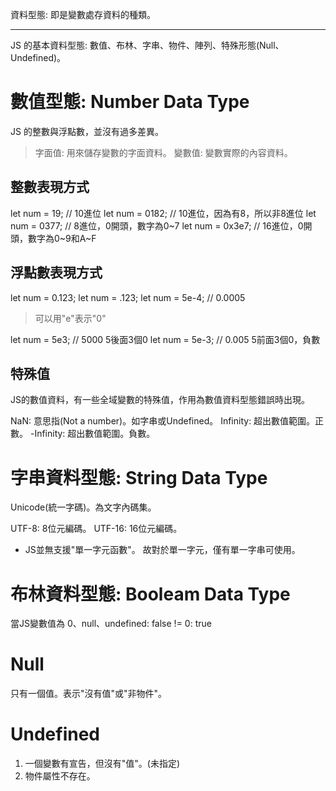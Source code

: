 資料型態: 即是變數處存資料的種類。


---

JS 的基本資料型態: 數值、布林、字串、物件、陣列、特殊形態(Null、Undefined)。

# 數值型態: Number Data Type

JS 的整數與浮點數，並沒有過多差異。

> 字面值: 用來儲存變數的字面資料。
> 變數值: 變數實際的內容資料。

## 整數表現方式

let num = 19; // 10進位
let num = 0182; // 10進位，因為有8，所以非8進位
let num = 0377; // 8進位，0開頭，數字為0~7
let num = 0x3e7; // 16進位，0開頭，數字為0~9和A~F


## 浮點數表現方式

let num = 0.123;
let num = .123;
let num = 5e-4; // 0.0005

>可以用"e"表示"0"

let num = 5e3; // 5000 5後面3個0
let num = 5e-3; // 0.005 5前面3個0，負數

## 特殊值

JS的數值資料，有一些全域變數的特殊值，作用為數值資料型態錯誤時出現。

NaN: 意思指(Not a number)。如字串或Undefined。
Infinity: 超出數值範圍。正數。
-Infinity: 超出數值範圍。負數。

# 字串資料型態: String Data Type

Unicode(統一字碼)。為文字內碼集。

UTF-8: 8位元編碼。
UTF-16: 16位元編碼。

* JS並無支援"單一字元函數"。
故對於單一字元，僅有單一字串可使用。

# 布林資料型態: Booleam Data Type

當JS變數值為 
0、null、undefined: false
!= 0: true

# Null

只有一個值。表示"沒有值"或"非物件"。

# Undefined

1. 一個變數有宣告，但沒有"值"。(未指定)
2. 物件屬性不存在。

